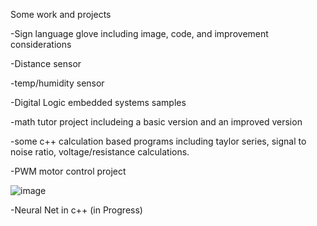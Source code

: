 Some work and projects

-Sign language glove including image, code, and improvement considerations

-Distance sensor

-temp/humidity sensor

-Digital Logic embedded systems samples

-math tutor project includeing a basic version and an improved version

-some c++ calculation based programs including taylor series, signal to noise ratio, voltage/resistance calculations.

-PWM motor control project


![image](https://github.com/user-attachments/assets/0af435ab-8d90-4d7b-ad2c-d769fb180df5)


-Neural Net in c++ (in Progress)

